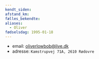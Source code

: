 ```yaml
---
kendt_siden: 
afstand_km: 
fælles_bekendte: 
aliases:
  - Oliver
fødselsdag: 1995-01-18
---
```

- email: oliverlowbob@live.dk
- adresse: `Kamstrupvej 71A, 2610 Rødovre`